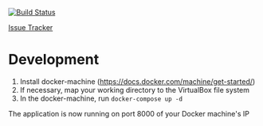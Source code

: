 [![Build Status](https://travis-ci.org/jhouser/houseoffun.svg?branch=master)](https://travis-ci.org/jhouser/houseoffun)

[Issue Tracker](https://tree.taiga.io/project/rallina-house-of-fun/)

# Development
1. Install docker-machine (https://docs.docker.com/machine/get-started/)
2. If necessary, map your working directory to the VirtualBox file system
3. In the docker-machine, run ```docker-compose up -d```

The application is now running on port 8000 of your Docker machine's IP